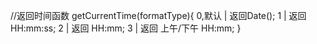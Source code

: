 //返回时间函数
getCurrentTime(formatType){
    0,默认 | 返回Date();
    1 | 返回 HH:mm:ss;
    2 | 返回 HH:mm;
    3 | 返回 上午/下午 HH:mm;
}
